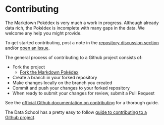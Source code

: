 # Contributing

The Markdown Pokédex is very much a work in progress. Although already data rich, the Pokédex is incomplete with many gaps in the data. We welcome any help you might provide.

To get started contributing, post a note in the [repository discussion section](https://github.com/doctorfree/Pokedex-Markdown/discussions) and/or [open an issue](https://github.com/doctorfree/Pokedex-Markdown/issues).

The general process of contributing to a Github project consists of:

- Fork the project
    - [Fork the Markdown Pokédex](https://github.com/doctorfree/Pokedex-Markdown)
- Create a branch in your forked repository
- Make changes locally on the branch you created
- Commit and push your changes to your forked repository
- When ready to submit your changes for review, submit a Pull Request

See the [official Github documentation on contributing](https://docs.github.com/en/get-started/quickstart/contributing-to-projects) for a thorough guide.

The Data School has a pretty easy to follow [guide to contributing to a Github project](https://www.dataschool.io/how-to-contribute-on-github).
